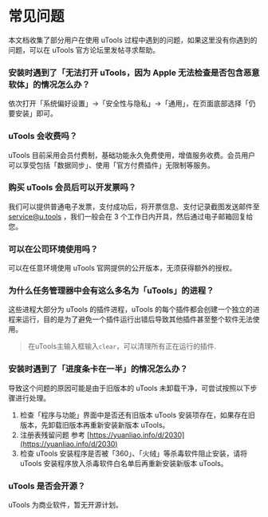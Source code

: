 # 常见问题
本文档收集了部分用户在使用 uTools 过程中遇到的问题，如果这里没有你遇到的问题，可以在 uTools 官方论坛里发帖寻求帮助。



### 安装时遇到了「无法打开 uTools，因为 Apple 无法检查是否包含恶意软体」的情况怎么办？<Badge text="macOS"/>

依次打开「系统偏好设置」→「安全性与隐私」→「通用」，在页面底部选择「仍要安装」即可。

### uTools 会收费吗？
uTools 目前采用会员付费制，基础功能永久免费使用，增值服务收费。会员用户可以享受包括「数据同步」、使用「官方付费插件」无限制等服务。

### 购买 uTools 会员后可以开发票吗？
我们可以提供普通电子发票，支付成功后，将开票信息、支付记录截图发送邮件至 service@u.tools ，我们一般会在 3 个工作日内开具，然后通过电子邮箱回复给您。

### 可以在公司环境使用吗？
可以在任意环境使用 uTools 官网提供的公开版本，无须获得额外的授权。

### 为什么任务管理器中会有这么多名为「uTools」的进程？
这些进程大部分为 uTools 的插件进程，uTools 的每个插件都会创建一个独立的进程来运行，目的是为了避免一个插件运行出错后导致其他插件甚至整个软件无法使用。
> 在uTools主输入框输入`clear`，可以清理所有正在运行的插件.

### 安装时遇到了「进度条卡在一半」的情况怎么办？<Badge text="Windows"/>

导致这个问题的原因可能是由于旧版本的 uTools 未卸载干净，可尝试按照以下步骤进行处理。

1. 检查「程序与功能」界面中是否还有旧版本 uTools 安装项存在，如果存在旧版本，先卸载旧版本再重新安装新版本 uTools。
2. 注册表残留问题 参考 [https://yuanliao.info/d/2030](https://yuanliao.info/d/2030)
3. 检查 uTools 安装程序是否被「360」、「火绒」等杀毒软件阻止安装，请将 uTools 安装程序放入杀毒软件白名单后再重新安装新版本 uTools。

### uTools 是否会开源？
uTools 为商业软件，暂无开源计划。
